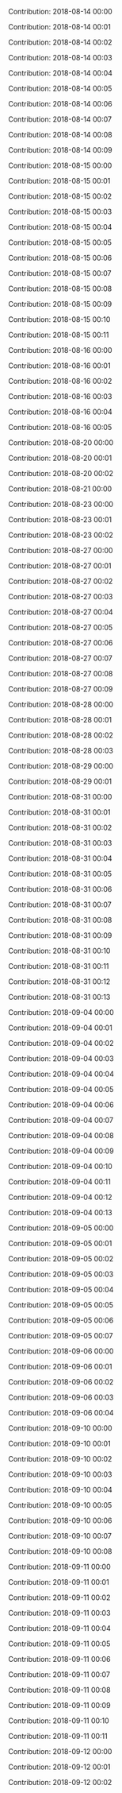 Contribution: 2018-08-14 00:00

Contribution: 2018-08-14 00:01

Contribution: 2018-08-14 00:02

Contribution: 2018-08-14 00:03

Contribution: 2018-08-14 00:04

Contribution: 2018-08-14 00:05

Contribution: 2018-08-14 00:06

Contribution: 2018-08-14 00:07

Contribution: 2018-08-14 00:08

Contribution: 2018-08-14 00:09

Contribution: 2018-08-15 00:00

Contribution: 2018-08-15 00:01

Contribution: 2018-08-15 00:02

Contribution: 2018-08-15 00:03

Contribution: 2018-08-15 00:04

Contribution: 2018-08-15 00:05

Contribution: 2018-08-15 00:06

Contribution: 2018-08-15 00:07

Contribution: 2018-08-15 00:08

Contribution: 2018-08-15 00:09

Contribution: 2018-08-15 00:10

Contribution: 2018-08-15 00:11

Contribution: 2018-08-16 00:00

Contribution: 2018-08-16 00:01

Contribution: 2018-08-16 00:02

Contribution: 2018-08-16 00:03

Contribution: 2018-08-16 00:04

Contribution: 2018-08-16 00:05

Contribution: 2018-08-20 00:00

Contribution: 2018-08-20 00:01

Contribution: 2018-08-20 00:02

Contribution: 2018-08-21 00:00

Contribution: 2018-08-23 00:00

Contribution: 2018-08-23 00:01

Contribution: 2018-08-23 00:02

Contribution: 2018-08-27 00:00

Contribution: 2018-08-27 00:01

Contribution: 2018-08-27 00:02

Contribution: 2018-08-27 00:03

Contribution: 2018-08-27 00:04

Contribution: 2018-08-27 00:05

Contribution: 2018-08-27 00:06

Contribution: 2018-08-27 00:07

Contribution: 2018-08-27 00:08

Contribution: 2018-08-27 00:09

Contribution: 2018-08-28 00:00

Contribution: 2018-08-28 00:01

Contribution: 2018-08-28 00:02

Contribution: 2018-08-28 00:03

Contribution: 2018-08-29 00:00

Contribution: 2018-08-29 00:01

Contribution: 2018-08-31 00:00

Contribution: 2018-08-31 00:01

Contribution: 2018-08-31 00:02

Contribution: 2018-08-31 00:03

Contribution: 2018-08-31 00:04

Contribution: 2018-08-31 00:05

Contribution: 2018-08-31 00:06

Contribution: 2018-08-31 00:07

Contribution: 2018-08-31 00:08

Contribution: 2018-08-31 00:09

Contribution: 2018-08-31 00:10

Contribution: 2018-08-31 00:11

Contribution: 2018-08-31 00:12

Contribution: 2018-08-31 00:13

Contribution: 2018-09-04 00:00

Contribution: 2018-09-04 00:01

Contribution: 2018-09-04 00:02

Contribution: 2018-09-04 00:03

Contribution: 2018-09-04 00:04

Contribution: 2018-09-04 00:05

Contribution: 2018-09-04 00:06

Contribution: 2018-09-04 00:07

Contribution: 2018-09-04 00:08

Contribution: 2018-09-04 00:09

Contribution: 2018-09-04 00:10

Contribution: 2018-09-04 00:11

Contribution: 2018-09-04 00:12

Contribution: 2018-09-04 00:13

Contribution: 2018-09-05 00:00

Contribution: 2018-09-05 00:01

Contribution: 2018-09-05 00:02

Contribution: 2018-09-05 00:03

Contribution: 2018-09-05 00:04

Contribution: 2018-09-05 00:05

Contribution: 2018-09-05 00:06

Contribution: 2018-09-05 00:07

Contribution: 2018-09-06 00:00

Contribution: 2018-09-06 00:01

Contribution: 2018-09-06 00:02

Contribution: 2018-09-06 00:03

Contribution: 2018-09-06 00:04

Contribution: 2018-09-10 00:00

Contribution: 2018-09-10 00:01

Contribution: 2018-09-10 00:02

Contribution: 2018-09-10 00:03

Contribution: 2018-09-10 00:04

Contribution: 2018-09-10 00:05

Contribution: 2018-09-10 00:06

Contribution: 2018-09-10 00:07

Contribution: 2018-09-10 00:08

Contribution: 2018-09-11 00:00

Contribution: 2018-09-11 00:01

Contribution: 2018-09-11 00:02

Contribution: 2018-09-11 00:03

Contribution: 2018-09-11 00:04

Contribution: 2018-09-11 00:05

Contribution: 2018-09-11 00:06

Contribution: 2018-09-11 00:07

Contribution: 2018-09-11 00:08

Contribution: 2018-09-11 00:09

Contribution: 2018-09-11 00:10

Contribution: 2018-09-11 00:11

Contribution: 2018-09-12 00:00

Contribution: 2018-09-12 00:01

Contribution: 2018-09-12 00:02

